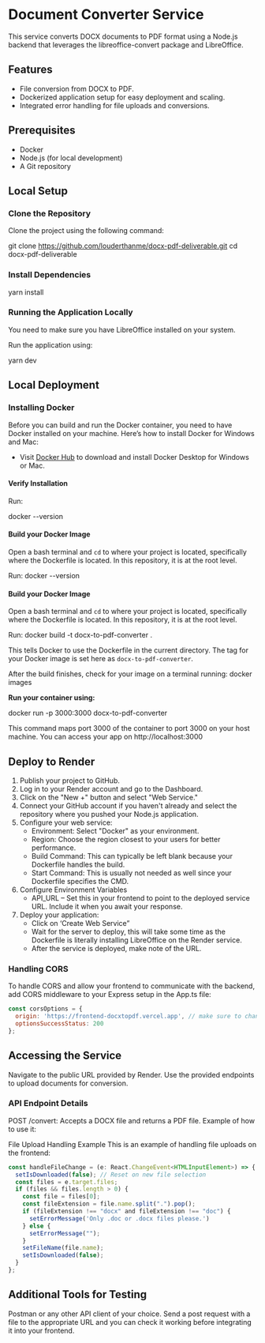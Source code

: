 # Document Converter Service

This service converts DOCX documents to PDF format using a Node.js backend that leverages the libreoffice-convert package and LibreOffice.

## Features
- File conversion from DOCX to PDF.
- Dockerized application setup for easy deployment and scaling.
- Integrated error handling for file uploads and conversions.

## Prerequisites
- Docker
- Node.js (for local development)
- A Git repository

## Local Setup

### Clone the Repository
Clone the project using the following command:

git clone https://github.com/louderthanme/docx-pdf-deliverable.git
cd docx-pdf-deliverable

### Install Dependencies

yarn install


### Running the Application Locally
You need to make sure you have LibreOffice installed on your system. 

Run the application using:

yarn dev


## Local Deployment

### Installing Docker
Before you can build and run the Docker container, you need to have Docker installed on your machine. Here’s how to install Docker for Windows and Mac:
- Visit [Docker Hub](https://www.docker.com/products/docker-desktop) to download and install Docker Desktop for Windows or Mac.

#### Verify Installation
Run:

docker --version


#### Build your Docker Image
Open a bash terminal and `cd` to where your project is located, specifically where the Dockerfile is located. In this repository, it is at the root level.

Run:
docker --version


#### Build your Docker Image
Open a bash terminal and `cd` to where your project is located, specifically where the Dockerfile is located. In this repository, it is at the root level.

Run:
docker build -t docx-to-pdf-converter .

This tells Docker to use the Dockerfile in the current directory. The tag for your Docker image is set here as `docx-to-pdf-converter`.

After the build finishes, check for your image on a terminal running:
docker images


**Run your container using:**

docker run -p 3000:3000 docx-to-pdf-converter

This command maps port 3000 of the container to port 3000 on your host machine.
You can access your app on http://localhost:3000

## Deploy to Render

1. Publish your project to GitHub.
2. Log in to your Render account and go to the Dashboard.
3. Click on the "New +" button and select "Web Service."
4. Connect your GitHub account if you haven't already and select the repository where you pushed your Node.js application.
5. Configure your web service:
   - Environment: Select "Docker" as your environment.
   - Region: Choose the region closest to your users for better performance.
   - Build Command: This can typically be left blank because your Dockerfile handles the build.
   - Start Command: This is usually not needed as well since your Dockerfile specifies the CMD.
6. Configure Environment Variables
   - API_URL – Set this in your frontend to point to the deployed service URL. Include it when you await your response.
7. Deploy your application:
   - Click on ‘Create Web Service”
   - Wait for the server to deploy, this will take some time as the Dockerfile is literally installing LibreOffice on the Render service.
   - After the service is deployed, make note of the URL.

### Handling CORS
To handle CORS and allow your frontend to communicate with the backend, add CORS middleware to your Express setup in the App.ts file:
```javascript
const corsOptions = {
  origin: 'https://frontend-docxtopdf.vercel.app', // make sure to change this to your frontend URL
  optionsSuccessStatus: 200 
};
```

## Accessing the Service
Navigate to the public URL provided by Render. Use the provided endpoints to upload documents for conversion.

### API Endpoint Details
POST /convert: Accepts a DOCX file and returns a PDF file. Example of how to use it:

File Upload Handling Example
This is an example of handling file uploads on the frontend:

```javascript
const handleFileChange = (e: React.ChangeEvent<HTMLInputElement>) => {
  setIsDownloaded(false); // Reset on new file selection
  const files = e.target.files;
  if (files && files.length > 0) {
    const file = files[0];
    const fileExtension = file.name.split(".").pop();
    if (fileExtension !== "docx" and fileExtension !== "doc") {
      setErrorMessage('Only .doc or .docx files please.')
    } else {
      setErrorMessage("");
    }
    setFileName(file.name);
    setIsDownloaded(false);
  }
};
```

## Additional Tools for Testing
Postman or any other API client of your choice. Send a post request with a file to the appropriate URL and you can check it working before integrating it into your frontend.




